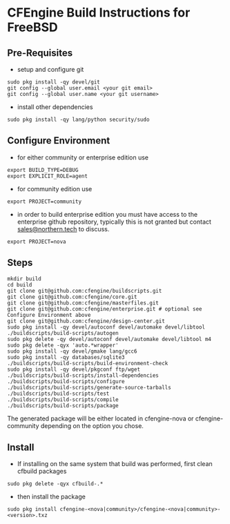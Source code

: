 CFEngine Build Instructions for FreeBSD
=======================================

Pre-Requisites
--------------
* setup and configure git
```
sudo pkg install -qy devel/git
git config --global user.email <your git email>
git config --global user.name <your git username>
```

* install other dependencies
```
sudo pkg install -qy lang/python security/sudo
```

Configure Environment
---------------------
* for either community or enterprise edition use
```
export BUILD_TYPE=DEBUG
export EXPLICIT_ROLE=agent
```
* for community edition use
```
export PROJECT=community
```
* in order to build enterprise edition you must have access to
the enterprise github repository, typically this is not granted
but contact sales@northern.tech to discuss.
```
export PROJECT=nova
```

Steps
-----
```
mkdir build
cd build
git clone git@github.com:cfengine/buildscripts.git
git clone git@github.com:cfengine/core.git
git clone git@github.com:cfengine/masterfiles.git
git clone git@github.com:cfengine/enterprise.git # optional see Configure Environment above
git clone git@github.com:cfengine/design-center.git
sudo pkg install -qy devel/autoconf devel/automake devel/libtool
./buildscripts/build-scripts/autogen
sudo pkg delete -qy devel/autoconf devel/automake devel/libtool m4
sudo pkg delete -qyx 'auto.*wrapper'
sudo pkg install -qy devel/gmake lang/gcc6
sudo pkg install -qy databases/sqlite3
./buildscripts/build-scripts/build-environment-check
sudo pkg install -qy devel/pkgconf ftp/wget
./buildscripts/build-scripts/install-dependencies
./buildscripts/build-scripts/configure
./buildscripts/build-scripts/generate-source-tarballs
./buildscripts/build-scripts/test
./buildscripts/build-scripts/compile
./buildscripts/build-scripts/package
```

The generated package will be either located in cfengine-nova or cfengine-community depending on the option you chose.

Install
-------
* If installing on the same system that build was performed, first clean cfbuild packages
```
sudo pkg delete -qyx cfbuild-.*
```
* then install the package
```
sudo pkg install cfengine-<nova|community>/cfengine-<nova|community>-<version>.txz
```
